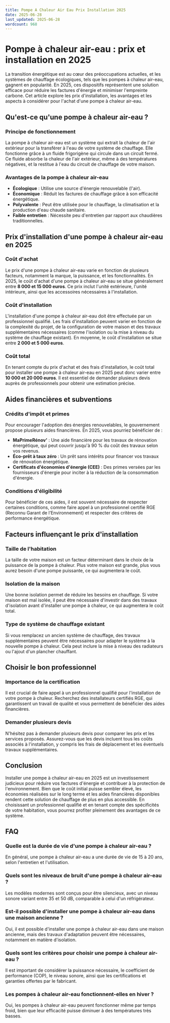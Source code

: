 ```yaml
---
title: Pompe A Chaleur Air Eau Prix Installation 2025
date: 2025-06-28
last_updated: 2025-06-28
wordcount: 968
---
```


# Pompe à chaleur air-eau : prix et installation en 2025

La transition énergétique est au cœur des préoccupations actuelles, et les systèmes de chauffage écologiques, tels que les pompes à chaleur air-eau, gagnent en popularité. En 2025, ces dispositifs représentent une solution efficace pour réduire les factures d'énergie et minimiser l'empreinte carbone. Cet article explore les prix d'installation, les avantages et les aspects à considérer pour l'achat d'une pompe à chaleur air-eau.

## Qu'est-ce qu'une pompe à chaleur air-eau ?

### Principe de fonctionnement

La pompe à chaleur air-eau est un système qui extrait la chaleur de l'air extérieur pour la transférer à l'eau de votre système de chauffage. Elle fonctionne grâce à un fluide frigorigène qui circule dans un circuit fermé. Ce fluide absorbe la chaleur de l'air extérieur, même à des températures négatives, et la restitue à l'eau du circuit de chauffage de votre maison.

### Avantages de la pompe à chaleur air-eau

- **Écologique** : Utilise une source d'énergie renouvelable (l'air).
- **Économique** : Réduit les factures de chauffage grâce à son efficacité énergétique.
- **Polyvalente** : Peut être utilisée pour le chauffage, la climatisation et la production d'eau chaude sanitaire.
- **Faible entretien** : Nécessite peu d'entretien par rapport aux chaudières traditionnelles.

## Prix d'installation d'une pompe à chaleur air-eau en 2025

### Coût d'achat

Le prix d'une pompe à chaleur air-eau varie en fonction de plusieurs facteurs, notamment la marque, la puissance, et les fonctionnalités. En 2025, le coût d'achat d'une pompe à chaleur air-eau se situe généralement entre **8 000 et 15 000 euros**. Ce prix inclut l'unité extérieure, l'unité intérieure, ainsi que les accessoires nécessaires à l'installation.

### Coût d'installation

L'installation d'une pompe à chaleur air-eau doit être effectuée par un professionnel qualifié. Les frais d'installation peuvent varier en fonction de la complexité du projet, de la configuration de votre maison et des travaux supplémentaires nécessaires (comme l'isolation ou la mise à niveau du système de chauffage existant). En moyenne, le coût d'installation se situe entre **2 000 et 5 000 euros**.

### Coût total

En tenant compte du prix d'achat et des frais d'installation, le coût total pour installer une pompe à chaleur air-eau en 2025 peut donc varier entre **10 000 et 20 000 euros**. Il est essentiel de demander plusieurs devis auprès de professionnels pour obtenir une estimation précise.

## Aides financières et subventions

### Crédits d'impôt et primes

Pour encourager l'adoption des énergies renouvelables, le gouvernement propose plusieurs aides financières. En 2025, vous pourriez bénéficier de :

- **MaPrimeRénov'** : Une aide financière pour les travaux de rénovation énergétique, qui peut couvrir jusqu'à 90 % du coût des travaux selon vos revenus.
- **Éco-prêt à taux zéro** : Un prêt sans intérêts pour financer vos travaux de rénovation énergétique.
- **Certificats d'économies d'énergie (CEE)** : Des primes versées par les fournisseurs d'énergie pour inciter à la réduction de la consommation d'énergie.

### Conditions d'éligibilité

Pour bénéficier de ces aides, il est souvent nécessaire de respecter certaines conditions, comme faire appel à un professionnel certifié RGE (Reconnu Garant de l’Environnement) et respecter des critères de performance énergétique.

## Facteurs influençant le prix d'installation

### Taille de l'habitation

La taille de votre maison est un facteur déterminant dans le choix de la puissance de la pompe à chaleur. Plus votre maison est grande, plus vous aurez besoin d'une pompe puissante, ce qui augmentera le coût.

### Isolation de la maison

Une bonne isolation permet de réduire les besoins en chauffage. Si votre maison est mal isolée, il peut être nécessaire d'investir dans des travaux d'isolation avant d'installer une pompe à chaleur, ce qui augmentera le coût total.

### Type de système de chauffage existant

Si vous remplacez un ancien système de chauffage, des travaux supplémentaires peuvent être nécessaires pour adapter le système à la nouvelle pompe à chaleur. Cela peut inclure la mise à niveau des radiateurs ou l'ajout d'un plancher chauffant.

## Choisir le bon professionnel

### Importance de la certification

Il est crucial de faire appel à un professionnel qualifié pour l'installation de votre pompe à chaleur. Recherchez des installateurs certifiés RGE, qui garantissent un travail de qualité et vous permettent de bénéficier des aides financières.

### Demander plusieurs devis

N'hésitez pas à demander plusieurs devis pour comparer les prix et les services proposés. Assurez-vous que les devis incluent tous les coûts associés à l'installation, y compris les frais de déplacement et les éventuels travaux supplémentaires.

## Conclusion

Installer une pompe à chaleur air-eau en 2025 est un investissement judicieux pour réduire vos factures d'énergie et contribuer à la protection de l'environnement. Bien que le coût initial puisse sembler élevé, les économies réalisées sur le long terme et les aides financières disponibles rendent cette solution de chauffage de plus en plus accessible. En choisissant un professionnel qualifié et en tenant compte des spécificités de votre habitation, vous pourrez profiter pleinement des avantages de ce système.

## FAQ

### Quelle est la durée de vie d'une pompe à chaleur air-eau ?

En général, une pompe à chaleur air-eau a une durée de vie de 15 à 20 ans, selon l'entretien et l'utilisation.

### Quels sont les niveaux de bruit d'une pompe à chaleur air-eau ?

Les modèles modernes sont conçus pour être silencieux, avec un niveau sonore variant entre 35 et 50 dB, comparable à celui d'un réfrigérateur.

### Est-il possible d'installer une pompe à chaleur air-eau dans une maison ancienne ?

Oui, il est possible d'installer une pompe à chaleur air-eau dans une maison ancienne, mais des travaux d'adaptation peuvent être nécessaires, notamment en matière d'isolation.

### Quels sont les critères pour choisir une pompe à chaleur air-eau ?

Il est important de considérer la puissance nécessaire, le coefficient de performance (COP), le niveau sonore, ainsi que les certifications et garanties offertes par le fabricant.

### Les pompes à chaleur air-eau fonctionnent-elles en hiver ?

Oui, les pompes à chaleur air-eau peuvent fonctionner même par temps froid, bien que leur efficacité puisse diminuer à des températures très basses.